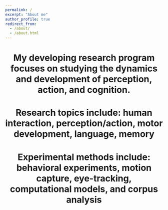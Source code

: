 ```yaml
---
permalink: /
excerpt: "About me"
author_profile: true
redirect_from: 
  - /about/
  - /about.html
---
```




<h1><center> My developing research program focuses on studying the dynamics and development of perception, action, and cognition.</center></h1>

<h1><center> Research topics include: human interaction, perception/action, motor development, language, memory</center></h1>

<h1><center> Experimental methods include: behavioral experiments, motion capture, eye-tracking, computational models, and corpus analysis</center></h1>
